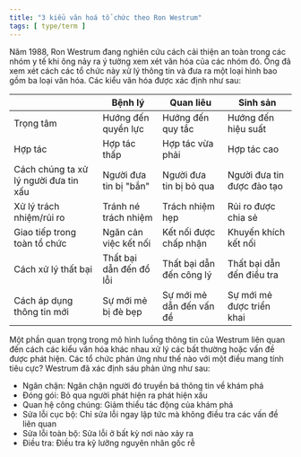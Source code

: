 ```yaml
---
title: "3 kiểu văn hoá tổ chức theo Ron Westrum"
tags: [ type/term ]
---
```


Năm 1988, Ron Westrum đang nghiên cứu cách cải thiện an toàn trong các nhóm y tế khi ông nảy ra ý tưởng xem xét văn hóa của các nhóm đó. Ông đã xem xét cách các tổ chức này xử lý thông tin và đưa ra một loại hình bao gồm ba loại văn hóa. Các kiểu văn hóa được xác định như sau:

|                                       | **Bệnh lý**             | **Quan liêu**            | **Sinh sản**               |
| ------------------------------------- | ----------------------- | ------------------------ | -------------------------- |
| Trọng tâm                             | Hướng đến quyền lực     | Hướng đến quy tắc        | Hướng đến hiệu suất        |
| Hợp tác                               | Hợp tác thấp            | Hợp tác vừa phải         | Hợp tác cao                |
| Cách chúng ta xử lý người đưa tin xấu | Người đưa tin bị "bắn"  | Người đưa tin bị bỏ qua  | Người đưa tin được đào tạo |
| Xử lý trách nhiệm/rủi ro              | Tránh né trách nhiệm    | Trách nhiệm hẹp          | Rủi ro được chia sẻ        |
| Giao tiếp trong toàn tổ chức          | Ngăn cản việc kết nối   | Kết nối được chấp nhận   | Khuyến khích kết nối       |
| Cách xử lý thất bại                   | Thất bại dẫn đến đổ lỗi | Thất bại dẫn đến công lý | Thất bại dẫn đến điều tra  |
| Cách áp dụng thông tin mới            | Sự mới mẻ bị đè bẹp     | Sự mới mẻ dẫn đến vấn đề | Sự mới mẻ được triển khai  |


Một phần quan trọng trong mô hình luồng thông tin của Westrum liên quan đến cách các kiểu văn hóa khác nhau xử lý các bất thường hoặc vấn đề được phát hiện.
Các tổ chức phản ứng như thế nào với một điều mang tính tiêu cực? Westrum đã xác định sáu phản ứng như sau:
* Ngăn chặn: Ngăn chặn người đó truyền bá thông tin về khám phá
* Đóng gói: Bỏ qua người phát hiện ra phát hiện xấu
* Quan hệ công chúng: Giảm thiểu tác động của khám phá
* Sửa lỗi cục bộ: Chỉ sửa lỗi ngay lập tức mà không điều tra các vấn đề liên quan
* Sửa lỗi toàn bộ: Sửa lỗi ở bất kỳ nơi nào xảy ra
* Điều tra: Điều tra kỹ lưỡng nguyên nhân gốc rễ
